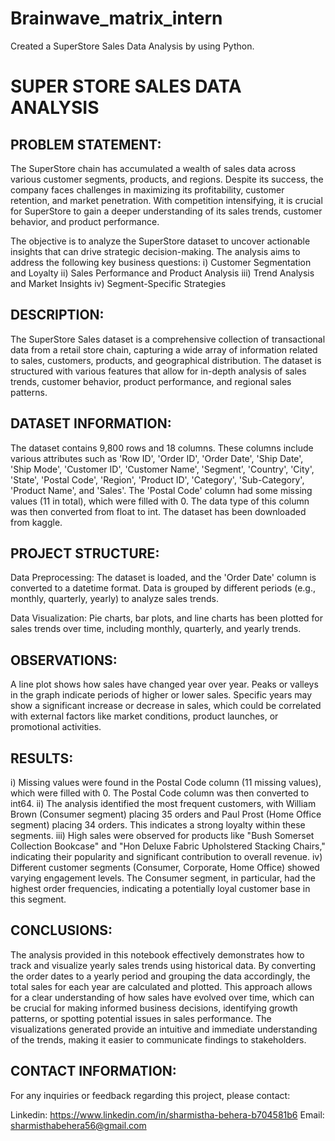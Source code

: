 # Brainwave_matrix_intern
Created a SuperStore Sales Data Analysis by using Python.

# SUPER STORE SALES DATA ANALYSIS
## PROBLEM STATEMENT:

The SuperStore chain has accumulated a wealth of sales data across various customer segments, products, and regions. Despite its success, the company faces challenges in maximizing its profitability, customer retention, and market penetration. With competition intensifying, it is crucial for SuperStore to gain a deeper understanding of its sales trends, customer behavior, and product performance.

The objective is to analyze the SuperStore dataset to uncover actionable insights that can drive strategic decision-making. The analysis aims to address the following key business questions: 
i) Customer Segmentation and Loyalty
ii) Sales Performance and Product Analysis
iii) Trend Analysis and Market Insights
iv) Segment-Specific Strategies 

## DESCRIPTION:

The SuperStore Sales dataset is a comprehensive collection of transactional data from a retail store chain, capturing a wide array of information related to sales, customers, products, and geographical distribution. The dataset is structured with various features that allow for in-depth analysis of sales trends, customer behavior, product performance, and regional sales patterns.

## DATASET INFORMATION:

The dataset contains 9,800 rows and 18 columns. These columns include various attributes such as 'Row ID', 'Order ID', 'Order Date', 'Ship Date', 'Ship Mode', 'Customer ID', 'Customer Name', 'Segment', 'Country', 'City', 'State', 'Postal Code', 'Region', 'Product ID', 'Category', 'Sub-Category', 'Product Name', and 'Sales'. The 'Postal Code' column had some missing values (11 in total), which were filled with 0. The data type of this column was then converted from float to int. The dataset has been downloaded from kaggle.

## PROJECT STRUCTURE:

Data Preprocessing: The dataset is loaded, and the 'Order Date' column is converted to a datetime format. Data is grouped by different periods (e.g., monthly, quarterly, yearly) to analyze sales trends.

Data Visualization: Pie charts, bar plots, and line charts has been plotted for sales trends over time, including monthly, quarterly, and yearly trends.

## OBSERVATIONS:

A line plot shows how sales have changed year over year. Peaks or valleys in the graph indicate periods of higher or lower sales. Specific years may show a significant increase or decrease in sales, which could be correlated with external factors like market conditions, product launches, or promotional activities.

## RESULTS:

i) Missing values were found in the Postal Code column (11 missing values), which were filled with 0. The Postal Code column was then converted to int64.
ii) The analysis identified the most frequent customers, with William Brown (Consumer segment) placing 35 orders and Paul Prost (Home Office segment) placing 34 orders. This indicates a strong loyalty within these segments.
iii) High sales were observed for products like "Bush Somerset Collection Bookcase" and "Hon Deluxe Fabric Upholstered Stacking Chairs," indicating their popularity and significant contribution to overall revenue.
iv) Different customer segments (Consumer, Corporate, Home Office) showed varying engagement levels. The Consumer segment, in particular, had the highest order frequencies, indicating a potentially loyal customer base in this segment.

## CONCLUSIONS:

The analysis provided in this notebook effectively demonstrates how to track and visualize yearly sales trends using historical data. By converting the order dates to a yearly period and grouping the data accordingly, the total sales for each year are calculated and plotted. This approach allows for a clear understanding of how sales have evolved over time, which can be crucial for making informed business decisions, identifying growth patterns, or spotting potential issues in sales performance. The visualizations generated provide an intuitive and immediate understanding of the trends, making it easier to communicate findings to stakeholders.

## CONTACT INFORMATION:

For any inquiries or feedback regarding this project, please contact:

Linkedin: https://www.linkedin.com/in/sharmistha-behera-b704581b6
Email: sharmisthabehera56@gmail.com
